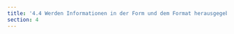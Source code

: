 ```yaml
---
title: '4.4 Werden Informationen in der Form und dem Format herausgegeben, das begehrt wird?'
section: 4
---
```


